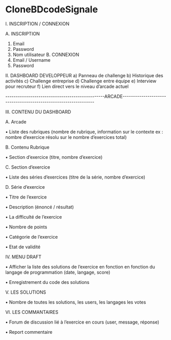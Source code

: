 # CloneBDcodeSignale


I.	INSCRIPTION / CONNEXION

A.	INSCRIPTION
1.	Email
2.	Password
3.	Nom utilisateur
B.	CONNEXION
1.	Email / Username
2.	Password

II.	DASHBOARD DEVELOPPEUR
a)	Panneau de challenge
b)	Historique des activités
c)	Challenge entreprise
d)	Challenge entre équipe
e)	Interview pour recruteur
f)	Lien direct vers le niveau d’arcade actuel

------------------------------------------------ARCADE----------------------------------------------------------------

III.	CONTENU DU DASHBOARD

A.	Arcade

•	Liste des rubriques (nombre de rubrique, information sur le contexte ex : nombre d’exercice résolu sur le nombre d’exercices total)

B.	Contenu Rubrique

•	Section d’exercice (titre, nombre d’exercice)

C.	Section d’exercice

•	Liste des séries d’exercices (titre de la série, nombre d’exercice)

D.	Série d’exercice

•	Titre de l’exercice

•	Description (énoncé / résultat)

•	La difficulté de l’exercice

•	Nombre de points

•	Catégorie de l’exercice

•	Etat de validité

IV.	MENU DRAFT

•	Afficher la liste des solutions de l’exercice en fonction en fonction du langage de programmation (date, langage, score)

•	Enregistrement du code des solutions

V.	LES SOLUTIONS

•	Nombre de toutes les solutions, les users, les langages les votes

VI.	LES COMMANTAIRES

•	Forum de discussion lié à l’exercice en cours (user, message, réponse)

•	Report commentaire
